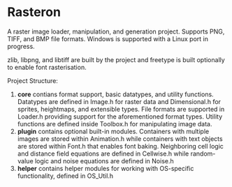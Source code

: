 # Rasteron

A raster image loader, manipulation, and generation project. Supports PNG, TIFF, and BMP file formats. Windows is supported with a Linux port in progress.

zlib, libpng, and libtiff are built by the project and freetype is built optionally to enable font rasterisation.

Project Structure:

1. **core** contians format support, basic datatypes, and utility functions. Datatypes are defined in Image.h for raster data and Dimensional.h for sprites, heightmaps, and extensible types. File formats are supported in Loader.h providing support for the aforementioned format types. Utility functions are defined inside Toolbox.h for manipulating image data.
2. **plugin** contains optional built-in modules. Containers with multiple images are stored within Animation.h while containers with text objects are stored within Font.h that enables font baking. Neighboring cell logic and distance field equations are defined in Cellwise.h while random-value logic and noise equations are defined in Noise.h
3. **helper** contains helper modules for working with OS-specific functionality, defined in OS_Util.h